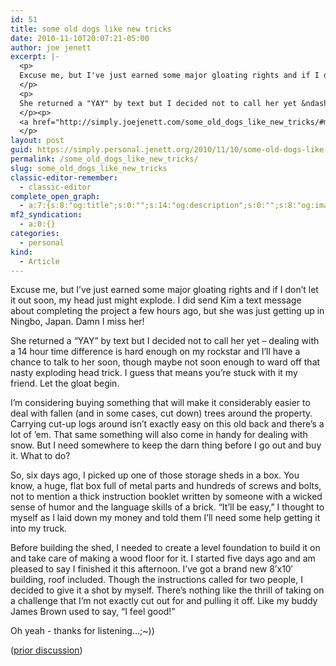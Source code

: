 ```yaml
---
id: 51
title: some old dogs like new tricks
date: 2010-11-10T20:07:21-05:00
author: joe jenett
excerpt: |-
  <p>
  Excuse me, but I've just earned some major gloating rights and if I don't let it out soon, my head just might explode. I did send Kim a text message about completing the project a few hours ago, but she was just getting up in Ningbo, Japan. Damn I miss her!
  </p>
  <p>
  She returned a "YAY" by text but I decided not to call her yet &ndash; dealing with a 14 hour time difference is hard enough on my rockstar and I'll have a chance to talk to her soon, though maybe not soon enough to ward off that nasty exploding head trick. I guess that means you're stuck with it my friend. Let the gloat begin.
  </p><p>
  <a href="http://simply.joejenett.com/some_old_dogs_like_new_tricks/#more">Continue reading "some old dogs like new tricks" &raquo;</a>
  </p>
layout: post
guid: https://simply.personal.jenett.org/2010/11/10/some-old-dogs-like-new-tricks/
permalink: /some_old_dogs_like_new_tricks/
slug: some_old_dogs_like_new_tricks
classic-editor-remember:
  - classic-editor
complete_open_graph:
  - a:7:{s:8:"og:title";s:0:"";s:14:"og:description";s:0:"";s:8:"og:image";s:0:"";s:7:"og:type";s:0:"";s:12:"twitter:card";s:7:"summary";s:19:"twitter:description";s:0:"";s:15:"twitter:creator";s:0:"";}
mf2_syndication:
  - a:0:{}
categories:
  - personal
kind:
  - Article
---
```

Excuse me, but I’ve just earned some major gloating rights and if I don’t let it out soon, my head just might explode. I did send Kim a text message about completing the project a few hours ago, but she was just getting up in Ningbo, Japan. Damn I miss her! 

She returned a &#8220;YAY&#8221; by text but I decided not to call her yet &ndash; dealing with a 14 hour time difference is hard enough on my rockstar and I’ll have a chance to talk to her soon, though maybe not soon enough to ward off that nasty exploding head trick. I guess that means you’re stuck with it my friend. Let the gloat begin. 

<!--more-->

I’m considering buying something that will make it considerably easier to deal with fallen (and in some cases, cut down) trees around the property. Carrying cut-up logs around isn’t exactly easy on this old back and there’s a lot of ’em. That same something will also come in handy for dealing with snow. But I need somewhere to keep the darn thing before I go out and buy it. What to do? 

So, six days ago, I picked up one of those storage sheds in a box. You know, a huge, flat box full of metal parts and hundreds of screws and bolts, not to mention a thick instruction booklet written by someone with a wicked sense of humor and the language skills of a brick. &#8220;It’ll be easy,&#8221; I thought to myself as I laid down my money and told them I’ll need some help getting it into my truck. 

Before building the shed, I needed to create a level foundation to build it on and take care of making a wood floor for it. I started five days ago and am pleased to say I finished it this afternoon. I’ve got a brand new 8’x10&#8242; building, roof included. Though the instructions called for two people, I decided to give it a shot by myself. There’s nothing like the thrill of taking on a challenge that I’m not exactly cut out for and pulling it off. Like my buddy James Brown used to say, &#8220;I feel good!&#8221; 

Oh yeah - thanks for listening...;~)) 

([prior discussion](https://disqus.com/home/discussion/jenettsimplypersonal/jenettsimplypersonal_some_old_dogs_like_new_tricks/))